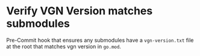 # Verify VGN Version matches submodules

Pre-Commit hook that ensures any submodules have a `vgn-version.txt` file at the root that matches vgn version in `go.mod`.
